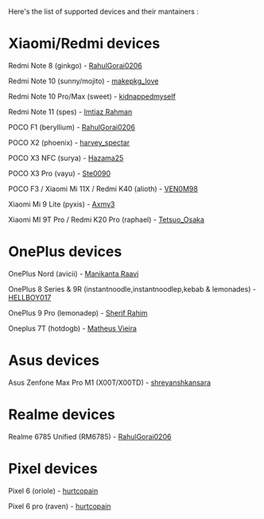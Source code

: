 Here's the list of supported devices and their mantainers :

# Xiaomi/Redmi devices

Redmi Note 8 (ginkgo) - [RahulGorai0206](https://t.me/RahulGorai)

Redmi Note 10 (sunny/mojito) - [makepkg_love](https://t.me/makepkg_love)

Redmi Note 10 Pro/Max (sweet) - [kidnappedmyself](https://t.me/Kidnappedmyself)

Redmi Note 11 (spes) - [Imtiaz Rahman](https://t.me/XrImtiaz)

POCO F1 (beryllium) - [RahulGorai0206](https://t.me/RahulGorai)

POCO X2 (phoenix) - [harvey_spectar](https://t.me/harvey_spectar)

POCO X3 NFC (surya) - [Hazama25](https://t.me/Hazama25)

POCO X3 Pro (vayu) - [Ste0090](https://t.me/Ste0090)

POCO F3 / Xiaomi Mi 11X / Redmi K40 (alioth) - [VEN0M98](https://t.me/VEN0M98)

Xiaomi Mi 9 Lite (pyxis) - [Axmy3](https://t.me/Axmy3)

Xiaomi MI 9T Pro / Redmi K20 Pro (raphael) - [Tetsuo_Osaka](https://t.me/Tetsuo_Osaka)

# OnePlus devices

OnePlus Nord (avicii) - [Manikanta Raavi](https://t.me/AlwaysAngry) 

OnePlus 8 Series & 9R (instantnoodle,instantnoodlep,kebab & lemonades) - [HELLBOY017](https://t.me/HELLBOY017)

OnePlus 9 Pro (lemonadep) - [Sherif Rahim](https://t.me/sherifrahim)

Oneplus 7T (hotdogb) - [Matheus Vieira](https://t.me/matt0301)

# Asus devices

Asus Zenfone Max Pro M1 (X00T/X00TD) - [shreyanshkansara](https://t.me/shreyanshkansara)

# Realme devices

Realme 6785 Unified (RM6785) - [RahulGorai0206](https://t.me/RahulGorai)

# Pixel devices

Pixel 6 (oriole) - [hurtcopain](https://t.me/hurtcopain)

Pixel 6 pro (raven) - [hurtcopain](https://t.me/hurtcopain)